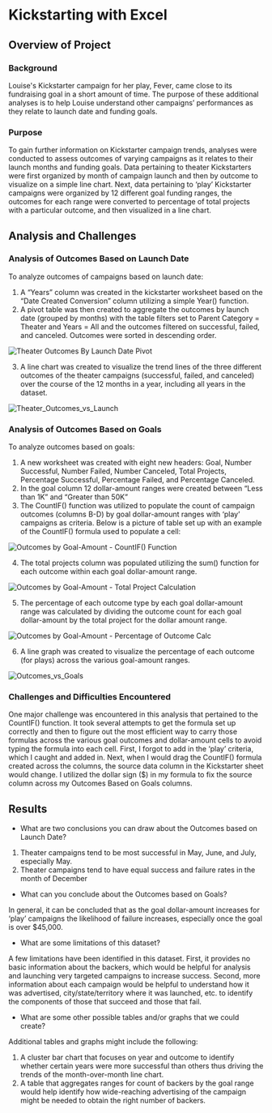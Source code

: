 
# Kickstarting with Excel

## Overview of Project

### Background
Louise's Kickstarter campaign for her play, Fever, came close to its fundraising goal in a short amount of time.  The purpose of these additional analyses is to help Louise understand other campaigns’ performances as they relate to launch date and funding goals.

### Purpose
To gain further information on Kickstarter campaign trends, analyses were conducted to assess outcomes of varying campaigns as it relates to their launch months and funding goals.  Data pertaining to theater Kickstarters were first organized by month of campaign launch and then by outcome to visualize on a simple line chart.  Next, data pertaining to ‘play’ Kickstarter campaigns were organized by 12 different goal funding ranges, the outcomes for each range were converted to percentage of total projects with a particular outcome, and then visualized in a line chart. 

## Analysis and Challenges
### Analysis of Outcomes Based on Launch Date
To analyze outcomes of campaigns based on launch date:

1)	A “Years” column was created in the kickstarter worksheet based on the “Date Created Conversion” column utilizing a simple Year() function.
2)	A pivot table was then created to aggregate the outcomes by launch date (grouped by months) with the table filters set to Parent Category = Theater and Years = All and the outcomes filtered on successful, failed, and canceled.  Outcomes were sorted in descending order.

![Theater Outcomes By Launch Date Pivot](https://user-images.githubusercontent.com/80165223/111924085-a7232280-8a70-11eb-9fab-bf31f95fc8dd.png)


3)	A line chart was created to visualize the trend lines of the three different outcomes of the theater campaigns (successful, failed, and canceled) over the course of the 12 months in a year, including all years in the dataset.

![Theater_Outcomes_vs_Launch](https://user-images.githubusercontent.com/80165223/111924111-c8840e80-8a70-11eb-9c31-eee88923a35f.png)


### Analysis of Outcomes Based on Goals

To analyze outcomes based on goals:

1)	A new worksheet was created with eight new headers:  Goal, Number Successful, Number Failed, Number Canceled, Total Projects, Percentage Successful, Percentage Failed, and Percentage Canceled.
2)	In the goal column 12 dollar-amount ranges were created between “Less than 1K” and “Greater than 50K”
3)	The CountIF() function was utilized to populate the count of campaign outcomes (columns B-D) by goal dollar-amount ranges with ‘play’ campaigns as criteria.  Below is a picture of table set up with an example of the CountIF() formula used to populate a cell:

![Outcomes by Goal-Amount - CountIF() Function](https://user-images.githubusercontent.com/80165223/111924149-fd906100-8a70-11eb-9749-dafa414642c4.png)


4)	The total projects column was populated utilizing the sum() function for each outcome within each goal dollar-amount range.

![Outcomes by Goal-Amount - Total Project Calculation](https://user-images.githubusercontent.com/80165223/111924165-0f720400-8a71-11eb-950a-5c9a10758e41.png)


5)	The percentage of each outcome type by each goal dollar-amount range was calculated by dividing the outcome count for each goal dollar-amount by the total project for the dollar amount range.

![Outcomes by Goal-Amount - Percentage of Outcome Calc](https://user-images.githubusercontent.com/80165223/111924172-1731a880-8a71-11eb-866d-1fa40db98bea.png)


6)	A line graph was created to visualize the percentage of each outcome (for plays) across the various goal-amount ranges.

![Outcomes_vs_Goals](https://user-images.githubusercontent.com/80165223/111924180-20227a00-8a71-11eb-9b36-f34af9f3bb84.png)


### Challenges and Difficulties Encountered

One major challenge was encountered in this analysis that pertained to the CountIF() function.  It took several attempts to get the formula set up correctly and then to figure out the most efficient way to carry those formulas across the various goal outcomes and dollar-amount cells to avoid typing the formula into each cell.  First, I forgot to add in the ‘play’ criteria, which I caught and added in.  Next, when I would drag the CountIF() formula created across the columns, the source data column in the Kickstarter sheet would change.  I utilized the dollar sign ($) in my formula to fix the source column across my Outcomes Based on Goals columns.

## Results

- What are two conclusions you can draw about the Outcomes based on Launch Date?

1)   Theater campaigns tend to be most successful in May, June, and July, especially May.
2)  Theater campaigns tend to have equal success and failure rates in the month of December

- What can you conclude about the Outcomes based on Goals?

In general, it can be concluded that as the goal dollar-amount increases for ‘play’ campaigns the likelihood of failure increases, especially once the goal is over $45,000.

- What are some limitations of this dataset?

A few limitations have been identified in this dataset.  First, it provides no basic information about the backers, which would be helpful for analysis and launching very targeted campaigns to increase success.  Second, more information about each campaign would be helpful to understand how it was advertised, city/state/territory where it was launched, etc. to identify the components of those that succeed and those that fail. 

- What are some other possible tables and/or graphs that we could create?

Additional tables and graphs might include the following:

   1) A cluster bar chart that focuses on year and outcome to identify whether certain years were more successful than others thus driving the trends of the month-over-month line  chart.
   2) A table that aggregates ranges for count of backers by the goal range would help identify how wide-reaching advertising of the campaign might be needed to obtain the right number of backers.
